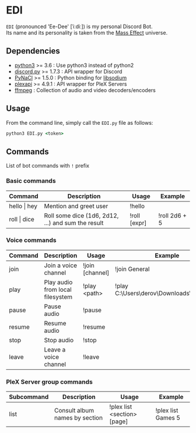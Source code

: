 # EDI

`EDI` (pronounced 'Ee-Dee' [ˈiːdiː]) is my personal Discord Bot.  
Its name and its personality is taken from the [Mass Effect](https://masseffect.fandom.com/wiki/EDI) universe.

## Dependencies

- [python3](https://www.python.org/) >= 3.6 : Use python3 instead of python2
- [discord.py](https://discordpy.readthedocs.io/en/stable) >= 1.7.3 : API wrapper for Discord
- [PyNaCl](https://pypi.org/project/PyNaCl/) >= 1.5.0 : Python binding for [libsodium](https://github.com/jedisct1/libsodium)
- [plexapi](https://pypi.org/project/PlexAPI/) >= 4.9.1 : API wrapper for PleX Servers
- [ffmpeg](https://www.ffmpeg.org/) : Collection of audio and video decoders/encoders

## Usage

From the command line, simply call the `EDI.py` file as follows:

```cmd
python3 EDI.py <token>
```

## Commands

List of bot commands with `!` prefix

### Basic commands

| Command          | Description                                        | Usage        | Example       |
| ---------------- | -------------------------------------------------- | ------------ | ------------- |
| hello &#124; hey | Mention and greet user                             | !hello       |               |
| roll &#124; dice | Roll some dice (1d6, 2d12, ...) and sum the result | !roll [expr] | !roll 2d6 + 5 |

### Voice commands

| Command | Description                      | Usage           | Example                                  |
| ------- | -------------------------------- | --------------- | ---------------------------------------- |
| join    | Join a voice channel             | !join [channel] | !join General                            |
| play    | Play audio from local filesystem | !play \<path\>  | !play C:\Users\derov\Downloads\input.mp3 |
| pause   | Pause audio                      | !pause          |                                          |
| resume  | Resume audio                     | !resume         |                                          |
| stop    | Stop audio                       | !stop           |                                          |
| leave   | Leave a voice channel            | !leave          |                                          |

### PleX Server group commands

| Subcommand | Description                    | Usage                         | Example            |
| ---------- | ------------------------------ | ----------------------------- | ------------------ |
| list       | Consult album names by section | !plex list \<section\> [page] | !plex list Games 5 |
